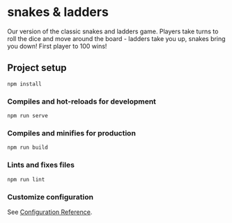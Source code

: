 # snakes & ladders

Our version of the classic snakes and ladders game. Players take turns to roll the dice and move around the board - ladders take you up, snakes bring you down! First player to 100 wins! 


## Project setup
```
npm install
```

### Compiles and hot-reloads for development
```
npm run serve
```

### Compiles and minifies for production
```
npm run build
```

### Lints and fixes files
```
npm run lint
```

### Customize configuration
See [Configuration Reference](https://cli.vuejs.org/config/).
